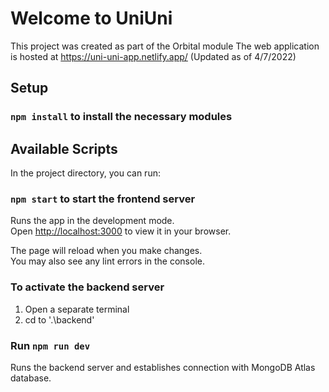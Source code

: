 # Welcome to UniUni

This project was created as part of the Orbital module
The web application is hosted at https://uni-uni-app.netlify.app/ (Updated as of 4/7/2022)

## Setup

### `npm install` to install the necessary modules

## Available Scripts

In the project directory, you can run:

### `npm start` to start the frontend server

Runs the app in the development mode.\
Open [http://localhost:3000](http://localhost:3000) to view it in your browser.

The page will reload when you make changes.\
You may also see any lint errors in the console.

### To activate the backend server

1. Open a separate terminal
2. cd to '.\backend'

### Run `npm run dev`

Runs the backend server and establishes connection with MongoDB Atlas database.

